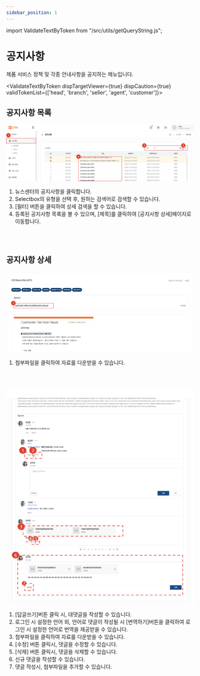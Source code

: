 ```yaml
---
sidebar_position: 1
---
```


import ValidateTextByToken from "/src/utils/getQueryString.js";

# 공지사항

제품 서비스 정책 및 각종 안내사항을 공지하는 메뉴입니다.

<ValidateTextByToken dispTargetViewer={true} dispCaution={true} validTokenList={['head', 'branch', 'seller', 'agent', 'customer']}>

## 공지사항 목록
![001](./img/001.png)

1. 뉴스센터의 공지사항을 클릭합니다. 
1. Selectbox의 유형을 선택 후, 원하는 검색어로 검색할 수 있습니다.
1. [필터] 버튼을 클릭하여 상세 검색을 할 수 있습니다. 
1. 등록된 공지사항 목록을 볼 수 있으며, [제목]를 클릭하여 [공지사항 상세]페이지로 이동합니다.
</ValidateTextByToken>
<br/>
<br/>

## 공지사항 상세
![002](./img/002.png)
1. 첨부파일을 클릭하여 자료를 다운받을 수 있습니다.
<br/>
<br/>

![003](./img/003.png)
1. [답글쓰기]버튼 클릭 시, 대댓글을 작성할 수 있습니다. 
1. 로그인 시 설정한 언어 외, 언어로 댓글이 작성될 시 [번역하기]버튼을 클릭하여 로그인 시 설정한 언어로 번역을 제공받을 수 있습니다.
1. 첨부파일을 클릭하여 자료를 다운받을 수 있습니다.
1. [수정] 버튼 클릭시, 댓글을 수정할 수 있습니다.
1. [삭제] 버튼 클릭시, 댓글을 삭제할 수 있습니다.
1. 신규 댓글을 작성할 수 있습니다.
1. 댓글 작성시, 첨부파일을 추가할 수 있습니다.

</ValidateTextByToken>